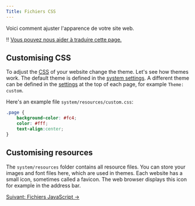 ```yaml
---
Title: Fichiers CSS
---
```

Voici comment ajuster l'apparence de votre site web.

!! [Vous pouvez nous aider à traduire cette page.](https://github.com/datenstrom/yellow-extensions/blob/master/website/content/3-fr/4-help/css-files.md)

## Customising CSS

To adjust the [CSS](https://www.w3schools.com/css/) of your website change the theme. Let's see how themes work. The default theme is defined in the [system settings](adjusting-system#system-settings). A different theme can be defined in the [settings](markdown-cheat-sheet#settings) at the top of each page, for example `Theme: custom`.

Here's an example file `system/resources/custom.css`:

``` css
.page {
    background-color: #fc4;
    color: #fff;
    text-align:center; 
}
```

## Customising resources

The `system/resources` folder contains all resource files. You can store your images and font files here, which are used in themes. Each website has a small icon, sometimes called a favicon. The web browser displays this icon for example in the address bar.

[Suivant: Fichiers JavaScript →](javascript-files)